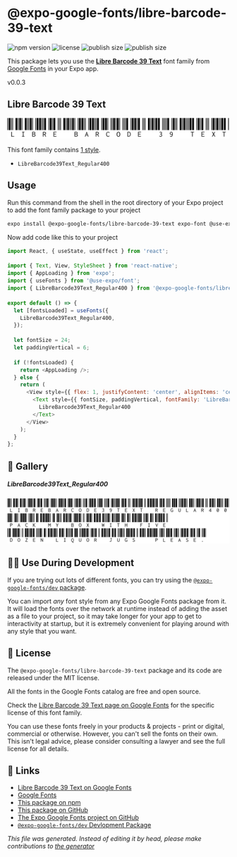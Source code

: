 # @expo-google-fonts/libre-barcode-39-text

![npm version](https://flat.badgen.net/npm/v/@expo-google-fonts/libre-barcode-39-text)
![license](https://flat.badgen.net/github/license/expo/google-fonts)
![publish size](https://flat.badgen.net/packagephobia/install/@expo-google-fonts/libre-barcode-39-text)
![publish size](https://flat.badgen.net/packagephobia/publish/@expo-google-fonts/libre-barcode-39-text)

This package lets you use the [**Libre Barcode 39 Text**](https://fonts.google.com/specimen/Libre+Barcode+39+Text) font family from [Google Fonts](https://fonts.google.com/) in your Expo app.

v0.0.3

## Libre Barcode 39 Text

![Libre Barcode 39 Text](./font-family.png)

This font family contains [1 style](#gallery).

- `LibreBarcode39Text_Regular400`

## Usage

Run this command from the shell in the root directory of your Expo project to add the font family package to your project
```sh
expo install @expo-google-fonts/libre-barcode-39-text expo-font @use-expo/font
```

Now add code like this to your project
```js
import React, { useState, useEffect } from 'react';

import { Text, View, StyleSheet } from 'react-native';
import { AppLoading } from 'expo';
import { useFonts } from '@use-expo/font';
import { LibreBarcode39Text_Regular400 } from '@expo-google-fonts/libre-barcode-39-text';

export default () => {
  let [fontsLoaded] = useFonts({
    LibreBarcode39Text_Regular400,
  });

  let fontSize = 24;
  let paddingVertical = 6;

  if (!fontsLoaded) {
    return <AppLoading />;
  } else {
    return (
      <View style={{ flex: 1, justifyContent: 'center', alignItems: 'center' }}>
        <Text style={{ fontSize, paddingVertical, fontFamily: 'LibreBarcode39Text_Regular400' }}>
          LibreBarcode39Text_Regular400
        </Text>
      </View>
    );
  }
};

```

## 🔡 Gallery

##### LibreBarcode39Text_Regular400
![LibreBarcode39Text_Regular400](./ee70d574bc973714d8a7d914d0647a5125c638ce6a1f231fae84020e61b2576e.ttf.png)


## 👩‍💻 Use During Development

If you are trying out lots of different fonts, you can try using the [`@expo-google-fonts/dev` package](https://github.com/expo/google-fonts/tree/master/font-packages/dev#readme).

You can import *any* font style from any Expo Google Fonts package from it. It will load the fonts
over the network at runtime instead of adding the asset as a file to your project, so it may take longer
for your app to get to interactivity at startup, but it is extremely convenient
for playing around with any style that you want.

## 📖 License

The `@expo-google-fonts/libre-barcode-39-text` package and its code are released under the MIT license.

All the fonts in the Google Fonts catalog are free and open source.

Check the [Libre Barcode 39 Text page on Google Fonts](https://fonts.google.com/specimen/Libre+Barcode+39+Text) for the specific license of this font family.

You can use these fonts freely in your products & projects - print or digital, commercial or otherwise. However, you can't sell the fonts on their own. This isn't legal advice, please consider consulting a lawyer and see the full license for all details.

## 🔗 Links

- [Libre Barcode 39 Text on Google Fonts](https://fonts.google.com/specimen/Libre+Barcode+39+Text)
- [Google Fonts](https://fonts.google.com/)
- [This package on npm](https://www.npmjs.com/package/@expo-google-fonts/libre-barcode-39-text)
- [This package on GitHub](https://github.com/expo/google-fonts/tree/master/font-packages/libre-barcode-39-text)
- [The Expo Google Fonts project on GitHub](https://github.com/expo/google-fonts)
- [`@expo-google-fonts/dev` Devlopment Package](https://github.com/expo/google-fonts/tree/master/font-packages/dev)


*This file was generated. Instead of editing it by head, please make contributions to [the generator](https://github.com/expo/google-fonts/tree/master/packages/generator)*
